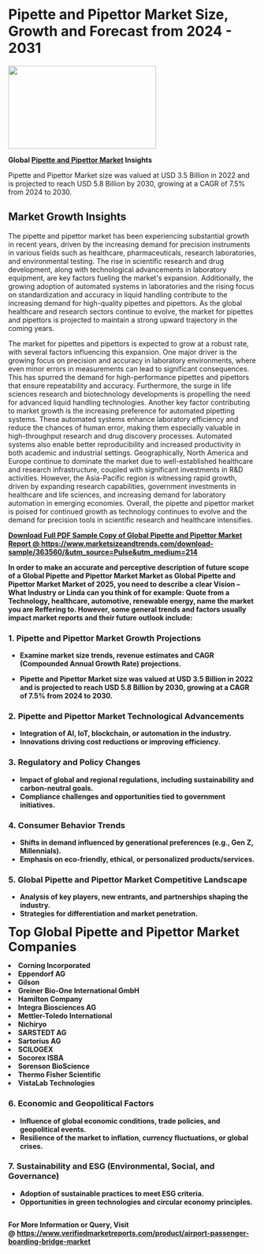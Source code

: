 <H1>Pipette and Pipettor Market Size, Growth and Forecast from 2024 - 2031</H1><img class="aligncenter size-medium wp-image-584254" src="https://thirdeyenews.in/wp-content/uploads/2024/09/Global-Market-Research-300x168.jpeg" alt="" width="300" height="168" /><p><strong>Global&nbsp;<a href="https://www.marketsizeandtrends.com/download-sample/363560/&amp;utm_source=Pulse&amp;utm_medium=214">Pipette and Pipettor Market</a> Insights</strong></p><p>Pipette and Pipettor Market size was valued at USD 3.5 Billion in 2022 and is projected to reach USD 5.8 Billion by 2030, growing at a CAGR of 7.5% from 2024 to 2030.</p><p><h2>Market Growth Insights</h2> <p>The pipette and pipettor market has been experiencing substantial growth in recent years, driven by the increasing demand for precision instruments in various fields such as healthcare, pharmaceuticals, research laboratories, and environmental testing. The rise in scientific research and drug development, along with technological advancements in laboratory equipment, are key factors fueling the market's expansion. Additionally, the growing adoption of automated systems in laboratories and the rising focus on standardization and accuracy in liquid handling contribute to the increasing demand for high-quality pipettes and pipettors. As the global healthcare and research sectors continue to evolve, the market for pipettes and pipettors is projected to maintain a strong upward trajectory in the coming years. </p> <p><strong><a href="#"></a></strong></p> <p>The market for pipettes and pipettors is expected to grow at a robust rate, with several factors influencing this expansion. One major driver is the growing focus on precision and accuracy in laboratory environments, where even minor errors in measurements can lead to significant consequences. This has spurred the demand for high-performance pipettes and pipettors that ensure repeatability and accuracy. Furthermore, the surge in life sciences research and biotechnology developments is propelling the need for advanced liquid handling technologies. Another key factor contributing to market growth is the increasing preference for automated pipetting systems. These automated systems enhance laboratory efficiency and reduce the chances of human error, making them especially valuable in high-throughput research and drug discovery processes. Automated systems also enable better reproducibility and increased productivity in both academic and industrial settings. Geographically, North America and Europe continue to dominate the market due to well-established healthcare and research infrastructure, coupled with significant investments in R&D activities. However, the Asia-Pacific region is witnessing rapid growth, driven by expanding research capabilities, government investments in healthcare and life sciences, and increasing demand for laboratory automation in emerging economies. Overall, the pipette and pipettor market is poised for continued growth as technology continues to evolve and the demand for precision tools in scientific research and healthcare intensifies. </p> <p><strong><a href="#"></p><p><span class=""><strong>Download Full PDF Sample Copy of Global Pipette and Pipettor Market Report</strong> @ <a href="https://www.marketsizeandtrends.com/download-sample/363560/&amp;utm_source=Pulse&amp;utm_medium=214" target="_blank">https://www.marketsizeandtrends.com/download-sample/363560/&amp;utm_source=Pulse&amp;utm_medium=214</a></span></p><p>In order to make an accurate and perceptive description of future scope of a Global&nbsp;Pipette and Pipettor Market Market as Global&nbsp;Pipette and Pipettor Market Market of 2025, you need to describe a clear Vision &ndash; What Industry or Linda can you think of for example: Quote from a Technology, healthcare, automotive, renewable energy, name the market you are Reffering to. However, some general trends and factors usually impact market reports and their future outlook include:</p><h3>1.&nbsp;<strong>Pipette and Pipettor Market Growth Projections</strong></h3><ul><li>Examine market size trends, revenue estimates and CAGR (Compounded Annual Growth Rate) projections.</li><li><p>Pipette and Pipettor Market size was valued at USD 3.5 Billion in 2022 and is projected to reach USD 5.8 Billion by 2030, growing at a CAGR of 7.5% from 2024 to 2030.</p></li></ul><h3>2.&nbsp;<strong>Pipette and Pipettor Market Technological Advancements</strong></h3><ul><li>Integration of AI, IoT, blockchain, or automation in the industry.</li><li>Innovations driving cost reductions or improving efficiency.</li></ul><h3>3.&nbsp;<strong>Regulatory and Policy Changes</strong></h3><ul><li>Impact of global and regional regulations, including sustainability and carbon-neutral goals.</li><li>Compliance challenges and opportunities tied to government initiatives.</li></ul><h3>4.&nbsp;<strong>Consumer Behavior Trends</strong></h3><ul><li>Shifts in demand influenced by generational preferences (e.g., Gen Z, Millennials).</li><li>Emphasis on eco-friendly, ethical, or personalized products/services.</li></ul><h3>5.&nbsp;<strong>Global Pipette and Pipettor Market Competitive Landscape</strong></h3><ul><li>Analysis of key players, new entrants, and partnerships shaping the industry.</li><li>Strategies for differentiation and market penetration.</li></ul><p data-pm-slice="1 1 []"><span style="color: inherit; font-family: inherit; font-size: 25px;">Top Global Pipette and Pipettor Market Companies</span></p><div class="" data-test-id=""><p><li>Corning Incorporated</li><li> Eppendorf AG</li><li> Gilson</li><li> Greiner Bio-One International GmbH</li><li> Hamilton Company</li><li> Integra Biosciences AG</li><li> Mettler-Toledo International</li><li> Nichiryo</li><li> SARSTEDT AG</li><li> Sartorius AG</li><li> SCILOGEX</li><li> Socorex ISBA</li><li> Sorenson BioScience</li><li> Thermo Fisher Scientific</li><li> VistaLab Technologies</li></p></div><h3>6.&nbsp;<strong>Economic and Geopolitical Factors</strong></h3><ul><li>Influence of global economic conditions, trade policies, and geopolitical events.</li><li>Resilience of the market to inflation, currency fluctuations, or global crises.</li></ul><h3>7.&nbsp;<strong>Sustainability and ESG (Environmental, Social, and Governance)</strong></h3><ul><li>Adoption of sustainable practices to meet ESG criteria.</li><li>Opportunities in green technologies and circular economy principles.</li></ul><h2><strong style="font-size: 14px;">For More Information or Query, Visit @&nbsp;</strong><a style="background-color: #ffffff; font-size: 14px;" href="https://www.marketsizeandtrends.com/report/pipette-and-pipettor-market/" target="_blank">https://www.verifiedmarketreports.com/product/airport-passenger-boarding-bridge-market</a></h2>
